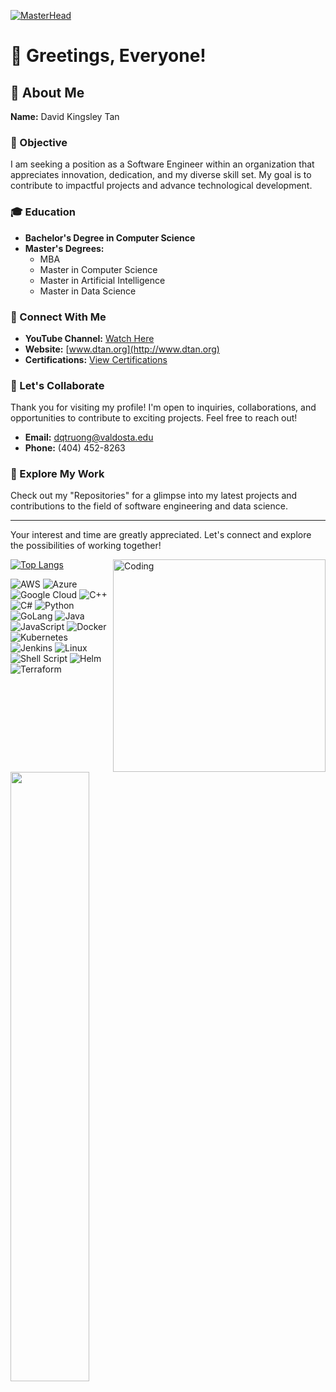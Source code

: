 [![MasterHead](https://res.cloudinary.com/practicaldev/image/fetch/s--PJZtCgZz--/c_imagga_scale,f_auto,fl_progressive,h_420,q_66,w_1000/https://dev-to-uploads.s3.amazonaws.com/uploads/articles/8hwuxnz09e8mhfl7tl9c.gif)](https://rishavchanda.io)

# :wave: Greetings, Everyone!

## :bust_in_silhouette: About Me
**Name:** David Kingsley Tan

### :dart: Objective
I am seeking a position as a Software Engineer within an organization that appreciates innovation, dedication, and my diverse skill set. My goal is to contribute to impactful projects and advance technological development.

### :mortar_board: Education
- **Bachelor's Degree in Computer Science**
- **Master's Degrees:**
  - MBA
  - Master in Computer Science
  - Master in Artificial Intelligence
  - Master in Data Science

### :link: Connect With Me
- **YouTube Channel:** [Watch Here](https://tinyurl.com/p8psyuhv)
- **Website:** [www.dtan.org](http://www.dtan.org)
- **Certifications:** [View Certifications](https://tinyurl.com/3jdcfhkp)

### :handshake: Let's Collaborate
Thank you for visiting my profile! I'm open to inquiries, collaborations, and opportunities to contribute to exciting projects. Feel free to reach out!

- **Email:** dqtruong@valdosta.edu
- **Phone:** (404) 452-8263

### :file_folder: Explore My Work
Check out my "Repositories" for a glimpse into my latest projects and contributions to the field of software engineering and data science.

---

Your interest and time are greatly appreciated. Let's connect and explore the possibilities of working together!


<!--
**skytruong90/skytruong90** is a ✨ _special_ ✨ repository because its `README.md` (this file) appears on your GitHub profile.

Here are some ideas to get you started:

- 🔭 I’m currently working on ...
- 🌱 I’m currently learning ...
- 👯 I’m looking to collaborate on ...
- 🤔 I’m looking for help with ...
- 💬 Ask me about ...
- 📫 How to reach me: ...
- 😄 Pronouns: ...
- ⚡ Fun fact: ...
-->

<img align="right" alt="Coding" width="340" src="https://camo.githubusercontent.com/7de37139d0b4c1ce40865e799b446c0e963a3dd8fb68d239707237c40604fa3d/68747470733a2f2f63646e2e6472696262626c652e636f6d2f75736572732f3733303730332f73637265656e73686f74732f363538313234332f6176656e746f2e676966" />

[![Top Langs](https://github-readme-stats.vercel.app/api/top-langs/?username=skytruong90&layout=compact)](https://github.com/anuraghazra/github-readme-stats)

<img align="left" width= "50%" src="https://github-readme-stats.vercel.app/api?username=skytruong90&show_icons=true&theme=radical" />


![AWS](https://img.shields.io/badge/AWS-%23FF9900.svg?style=for-the-badge&logo=amazon-aws&logoColor=white)
![Azure](https://img.shields.io/badge/azure-%230072C6.svg?style=for-the-badge&logo=microsoftazure&logoColor=white)
![Google Cloud](https://img.shields.io/badge/GoogleCloud-%234285F4.svg?style=for-the-badge&logo=google-cloud&logoColor=white)
![C++](https://img.shields.io/badge/c++-%2300599C.svg?style=for-the-badge&logo=c%2B%2B&logoColor=white)
![C#](https://img.shields.io/badge/c%23-%23239120.svg?style=for-the-badge&logo=c-sharp&logoColor=white)
![Python](https://img.shields.io/badge/python-3670A0?style=for-the-badge&logo=python&logoColor=ffdd54)
![GoLang](https://img.shields.io/badge/Go-00ADD8?style=for-the-badge&logo=go&logoColor=white)
![Java](https://img.shields.io/badge/java-%23ED8B00.svg?style=for-the-badge&logo=java&logoColor=white)
![JavaScript](https://img.shields.io/badge/javascript-%23323330.svg?style=for-the-badge&logo=javascript&logoColor=%23F7DF1E)
![Docker](https://img.shields.io/badge/docker-%230db7ed.svg?style=for-the-badge&logo=docker&logoColor=white)
![Kubernetes](https://img.shields.io/badge/kubernetes-%23326ce5.svg?style=for-the-badge&logo=kubernetes&logoColor=white)
![Jenkins](https://img.shields.io/badge/jenkins-%232C5263.svg?style=for-the-badge&logo=jenkins&logoColor=white)
![Linux](https://img.shields.io/badge/Linux-FCC624?style=for-the-badge&logo=linux&logoColor=black)
![Shell Script](https://img.shields.io/badge/shell_script-%23121011.svg?style=for-the-badge&logo=gnu-bash&logoColor=white)
![Helm](https://img.shields.io/badge/Helm-0F1689?style=for-the-badge&logo=Helm&labelColor=0F1689)
![Terraform](https://img.shields.io/badge/terraform-%235835CC.svg?style=for-the-badge&logo=terraform&logoColor=white)  

